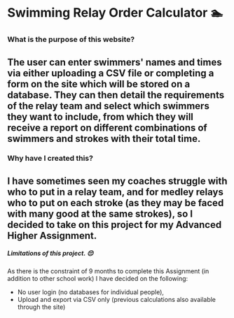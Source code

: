# Swimming Relay Order Calculator 🏊



### What is the purpose of this website?
The user can enter swimmers' names and times via either uploading a CSV file or completing a form on the site which will be stored on a database. They can then detail the requirements of the relay team and select which swimmers they want to include, from which they will receive a report on different combinations of swimmers and strokes with their total time.
---
### Why have I created this?
I have sometimes seen my coaches struggle with who to put in a relay team, and for medley relays who to put on each stroke (as they may be faced with many good at the same strokes), so I decided to take on this project for my Advanced Higher Assignment.
---
##### Limitations of this project. 😔
As there is the constraint of 9 months to complete this Assignment (in addition to other school work) I have decided on the following:
* No user login (no databases for individual people),
* Upload and export via CSV only (previous calculations also available through the site)

